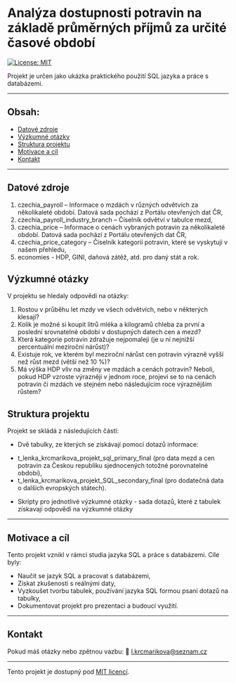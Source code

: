 # Analýza dostupnosti potravin na základě průměrných příjmů za určité časové období

[![License: MIT](https://img.shields.io/badge/License-MIT-yellow.svg)](LICENSE)
 
Projekt je určen jako ukázka praktického použití SQL jazyka a práce s databázemi.

---
## Obsah:

- [Datové zdroje](#datové_zdroje)
- [Výzkumné otázky](#výzkumné_otázky)
- [Struktura projektu](#struktura_projektu)
- [Motivace a cíl](#motivace-a-cíl)
- [Kontakt](#kontakt)

---

## Datové zdroje

1.	czechia_payroll – Informace o mzdách v různých odvětvích za několikaleté období. Datová sada pochází z Portálu otevřených dat ČR,
2.	czechia_payroll_industry_branch – Číselník odvětví v tabulce mezd, 
3.	czechia_price – Informace o cenách vybraných potravin za několikaleté období. Datová sada pochází z Portálu otevřených dat ČR,
4.	czechia_price_category – Číselník kategorií potravin, které se vyskytují v našem přehledu,
5. 	economies - HDP, GINI, daňová zátěž, atd. pro daný stát a rok.

## Výzkumné otázky

V projektu se hledaly odpovědi na otázky:

1.	Rostou v průběhu let mzdy ve všech odvětvích, nebo v některých klesají?
2.	Kolik je možné si koupit litrů mléka a kilogramů chleba za první a poslední srovnatelné období v dostupných datech cen a mezd? 
3.	Která kategorie potravin zdražuje nejpomaleji (je u ní nejnižší percentuální meziroční nárůst)? 
4.	Existuje rok, ve kterém byl meziroční nárůst cen potravin výrazně vyšší než růst mezd (větší než 10 %)? 
5.	Má výška HDP vliv na změny ve mzdách a cenách potravin? Neboli, pokud HDP vzroste výrazněji v jednom roce, projeví se to na cenách potravin či mzdách ve stejném nebo následujícím roce výraznějším růstem? 


## Struktura projektu

Projekt se skládá z následujících částí:

* Dvě tabulky, ze kterých se získávají pomocí dotazů informace:
 - t_lenka_krcmarikova_projekt_sql_primary_final 
   (pro data mezd a cen potravin za Českou republiku sjednocených totožné porovnatelné období),
 - t_lenka_krcmarikova_projekt_SQL_secondary_final 
   (pro dodatečná data o dalších evropských státech).

* Skripty pro jednotlivé výzkumné otázky - sada dotazů, které z tabulek získavají odpovědi na výzkumné otázky

---

## Motivace a cíl

Tento projekt vznikl v rámci studia jazyka SQL a práce s databázemi. Cíle byly:  

- Naučit se jazyk SQL a pracovat s databázemi,
- Získat zkušenosti s reálnými daty,
- Vyzkoušet tvorbu tabulek, používání jazyka SQL formou psaní dotazů na tabulky,
- Dokumentovat projekt pro prezentaci a budoucí využití.

---

## Kontakt

Pokud máš otázky nebo zpětnou vazbu:
📧 l.krcmarikova@seznam.cz 


---
Tento projekt je dostupný pod [MIT licencí](LICENSE).




